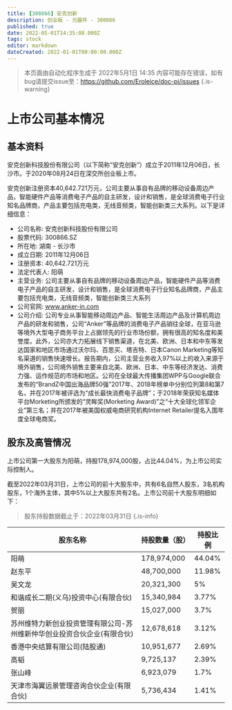 ```yaml
---
title: [300866] 安克创新
description: 创业板 - 元器件 - 300866
published: true
date: 2022-05-01T14:35:08.000Z
tags: stock
editor: markdown
dateCreated: 2022-01-01T00:00:00.000Z
---
```


> 本页面由自动化程序生成于 2022年5月1日 14:35
> 内容可能存在错误，如有bug请提交issue至：https://github.com/Eroleice/doc-pi/issues
{.is-warning}

# 上市公司基本情况

## 基本资料

安克创新科技股份有限公司（以下简称“安克创新”）成立于2011年12月06日，长沙市。于2020年08月24日在深交所创业板上市。

安克创新注册资本40,642.721万元，公司主要从事自有品牌的移动设备周边产品，智能硬件产品等消费电子产品的自主研发，设计和销售，是全球消费电子行业知名品牌商，产品主要包括充电类，无线音频类，智能创新类三大系列。以下是详细信息：

- 公司名称: 安克创新科技股份有限公司
- 股票代码: 300866.SZ
- 所在地: 湖南 - 长沙市
- 成立日期: 2011年12月06日
- 注册资本: 40,642.721万元
- 法定代表人: 阳萌
- 主营业务: 公司主要从事自有品牌的移动设备周边产品，智能硬件产品等消费电子产品的自主研发，设计和销售，是全球消费电子行业知名品牌商，产品主要包括充电类，无线音频类，智能创新类三大系列
- 公司官网: www.anker-in.com
- 公司介绍: 公司专业从事智能移动周边产品、智能生活周边产品及计算机周边产品的研发和销售，公司“Anker”等品牌的消费电子产品销往全球，在亚马逊等境外大型电子商务平台上占据领先的行业市场份额，拥有很高的知名度和美誉度。此外，公司亦大力拓展线下销售渠道，在北美、欧洲、日本和中东等发达国家和地区市场通过沃尔玛、百思买、塔吉特、日本Canon Marketing等知名渠道的销售快速增长。报告期内，公司主营业务收入97%以上的收入来源于境外销售，公司境外销售主要来自北美、欧洲、日本、中东等经济发达、消费力强、运作规范的市场和地区。公司在全球最大传播集团WPP与Google联合发布的“BrandZ中国出海品牌50强”2017年、2018年榜单中分别位列第8和第7名，并在2017年被评选为“成长最快消费电子品牌”；于2018年荣获知名媒体平台Morketing所颁发的“灵眸奖(Morketing Award)”之“十大全球化领军企业”第三名；并在2017年被美国权威电商研究机构Internet Retailer提名入围年度全球电商奖。


## 股东及高管情况

上市公司第一大股东为阳萌，持股178,974,000股，占比44.04%，为上市公司实际控制人。

截至2022年03月31日，上市公司的前十大股东中，共有6名自然人股东，3名机构股东，1个海外主体，其中5%以上大股东共有2名。上市公司前十大股东明细如下：

> 股东持股数据截止于：2022年03月31日
{.is-info}

| 股东名称 | 持股数量（股） | 持股比例 |
| --- | --- | --- |
| 阳萌 | 178,974,000 | 44.04% |
| 赵东平 | 48,700,000 | 11.98% |
| 吴文龙 | 20,321,300 | 5% |
| 和谐成长二期(义乌)投资中心(有限合伙) | 15,340,984 | 3.77% |
| 贺丽 | 15,027,000 | 3.7% |
| 苏州维特力新创业投资管理有限公司-苏州维新仲华创业投资合伙企业(有限合伙) | 12,678,618 | 3.12% |
| 香港中央结算有限公司(陆股通) | 10,951,677 | 2.69% |
| 高韬 | 9,725,137 | 2.39% |
| 张山峰 | 6,923,079 | 1.7% |
| 天津市海翼远景管理咨询合伙企业(有限合伙) | 5,736,434 | 1.41% |




